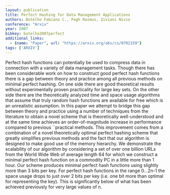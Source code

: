 ```yaml
---
layout: publication
title: Perfect Hashing for Data Management Applications
authors: Botelho Fabiano C., Pagh Rasmus, Ziviani Nivio
conference: "Arxiv"
year: 2007
bibkey: botelho2007perfect
additional_links:
  - {name: "Paper", url: "https://arxiv.org/abs/cs/0702159"}
tags: ['ARXIV']
---
```

Perfect hash functions can potentially be used to compress data in connection with a variety of data management tasks. Though there has been considerable work on how to construct good perfect hash functions there is a gap between theory and practice among all previous methods on minimal perfect hashing. On one side there are good theoretical results without experimentally proven practicality for large key sets. On the other side there are the theoretically analyzed time and space usage algorithms that assume that truly random hash functions are available for free which is an unrealistic assumption. In this paper we attempt to bridge this gap between theory and practice using a number of techniques from the literature to obtain a novel scheme that is theoretically well-understood and at the same time achieves an order-of-magnitude increase in performance compared to previous ``practical methods. This improvement comes from a combination of a novel theoretically optimal perfect hashing scheme that greatly simplifies previous methods and the fact that our algorithm is designed to make good use of the memory hierarchy. We demonstrate the scalability of our algorithm by considering a set of over one billion URLs from the World Wide Web of average length 64 for which we construct a minimal perfect hash function on a commodity PC in a little more than 1 hour. Our scheme produces minimal perfect hash functions using slightly more than 3 bits per key. For perfect hash functions in the range 0...2n-1 the space usage drops to just over 2 bits per key (i.e. one bit more than optimal for representing the key). This is significantly below of what has been achieved previously for very large values of n.
